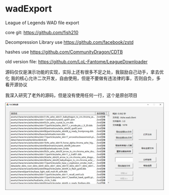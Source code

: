 # wadExport
League of Legends WAD file export

core git: https://github.com/fish210

Decompression Library use https://github.com/facebook/zstd

hashes use https://github.com/CommunityDragon/CDTB

old version file: https://github.com/LoL-Fantome/LeagueDownloader

源码仅仅是演示功能的实现，实际上还有很多不足之处，我鼓励自己动手，拿去优化
我的核心允许二次开发，自由使用，但是不要做有违法律的事，否则自负，多看开源协议

我深入研究了老外的源码，但是没有使用任何一行，这个是原创项目

![image](https://raw.githubusercontent.com/fish210/wadExport/main/wadExport/WAD%E8%A7%A3%E5%8C%85%E5%99%A82.png)<br>

